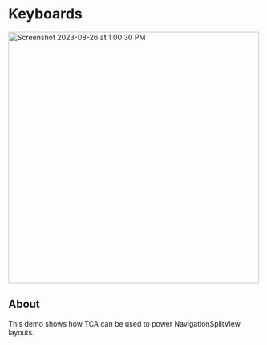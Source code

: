 # Keyboards

<img width="500" alt="Screenshot 2023-08-26 at 1 00 30 PM" src="https://github.com/kodydeda4/Keyboards/assets/45678211/f433221c-de0c-4453-bb30-c814c9ac2e0e">

## About

This demo shows how TCA can be used to power NavigationSplitView layouts.
